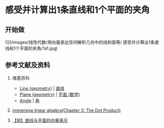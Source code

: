 # 感受并计算出1条直线和1个平面的夹角

## 开始做

![](/images/线性代数/用向量表达空间解析几何中的线和面等/ 感受并计算出1条直线和1个平面的夹角/1a1.jpg)


## 参考文献及资料

1. 维基百科
	- [Line (geometry)](https://en.wikipedia.org/wiki/Line_(geometry)) | [直线](https://zh.wikipedia.org/wiki/%E7%9B%B4%E7%BA%BF) 
	- [Plane (geometry)](https://en.wikipedia.org/wiki/Plane_(geometry)) | [平面 (数学)](https://zh.wikipedia.org/wiki/%E5%B9%B3%E9%9D%A2_(%E6%95%B0%E5%AD%A6)) 
	- [Angle](https://en.wikipedia.org/wiki/Angle) | [角](https://zh.wikipedia.org/wiki/%E8%A7%92) 
	
2. [immersive linear algebra(Chapter 3: The Dot Product)](http://immersivemath.com/ila/ch03_dotproduct/ch03.html)
3. [【IB】直线与平面的向量表示](https://zhuanlan.zhihu.com/p/73397884)